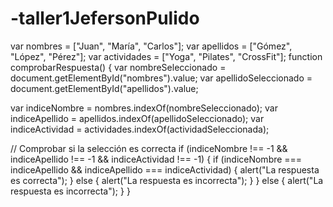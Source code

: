 # -taller1JefersonPulido
var nombres = ["Juan", "María", "Carlos"];
var apellidos = ["Gómez", "López", "Pérez"];
var actividades = ["Yoga", "Pilates", "CrossFit"];
function comprobarRespuesta() {
  var nombreSeleccionado = document.getElementById("nombres").value;
  var apellidoSeleccionado = document.getElementById("apellidos").value;

  var indiceNombre = nombres.indexOf(nombreSeleccionado);
  var indiceApellido = apellidos.indexOf(apellidoSeleccionado);
  var indiceActividad = actividades.indexOf(actividadSeleccionada);

  // Comprobar si la selección es correcta
  if (indiceNombre !== -1 && indiceApellido !== -1 && indiceActividad !== -1) {
    if (indiceNombre === indiceApellido && indiceApellido === indiceActividad) {
      alert("La respuesta es correcta");
    } else {
      alert("La respuesta es incorrecta");
    }
  } else {
    alert("La respuesta es incorrecta");
  }
}

